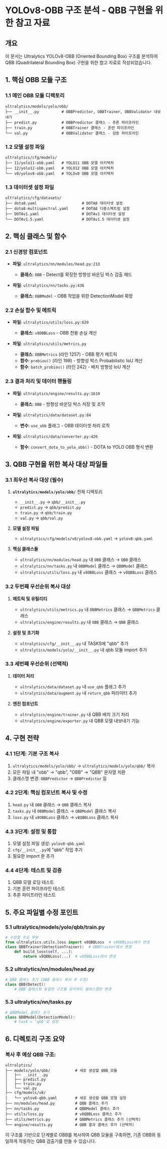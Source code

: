 # YOLOv8-OBB 구조 분석 - QBB 구현을 위한 참고 자료

## 개요
이 문서는 Ultralytics YOLOv8-OBB (Oriented Bounding Box) 구조를 분석하여 QBB (Quadrilateral Bounding Box) 구현을 위한 참고 자료로 작성되었습니다.

## 1. 핵심 OBB 모듈 구조

### 1.1 메인 OBB 모듈 디렉토리
```
ultralytics/models/yolo/obb/
├── __init__.py          # OBBPredictor, OBBTrainer, OBBValidator 내보내기
├── predict.py           # OBBPredictor 클래스 - 추론 파이프라인
├── train.py             # OBBTrainer 클래스 - 훈련 파이프라인
└── val.py               # OBBValidator 클래스 - 검증 파이프라인
```

### 1.2 모델 설정 파일
```
ultralytics/cfg/models/
├── 11/yolo11-obb.yaml   # YOLO11 OBB 모델 아키텍처
├── 12/yolo12-obb.yaml   # YOLO12 OBB 모델 아키텍처
└── v8/yolov8-obb.yaml   # YOLOv8 OBB 모델 아키텍처
```

### 1.3 데이터셋 설정 파일
```
ultralytics/cfg/datasets/
├── dota8.yaml                    # DOTA8 데이터셋 설정
├── dota8-multispectral.yaml      # DOTA8 다중스펙트럼 설정
├── DOTAv1.yaml                   # DOTAv1 데이터셋 설정
└── DOTAv1.5.yaml                 # DOTAv1.5 데이터셋 설정
```

## 2. 핵심 클래스 및 함수

### 2.1 신경망 컴포넌트
- **파일**: `ultralytics/nn/modules/head.py:213`
  - **클래스**: `OBB` - Detect를 확장한 방향성 바운딩 박스 검출 헤드
  
- **파일**: `ultralytics/nn/tasks.py:436`
  - **클래스**: `OBBModel` - OBB 작업을 위한 DetectionModel 확장

### 2.2 손실 함수 및 메트릭
- **파일**: `ultralytics/utils/loss.py:620`
  - **클래스**: `v8OBBLoss` - OBB 전용 손실 계산
  
- **파일**: `ultralytics/utils/metrics.py`
  - **클래스**: `OBBMetrics` (라인 1257) - OBB 평가 메트릭
  - **함수**: `probiou()` (라인 198) - 방향성 박스 Probabilistic IoU 계산
  - **함수**: `batch_probiou()` (라인 242) - 배치 방향성 IoU 계산

### 2.3 결과 처리 및 데이터 핸들링
- **파일**: `ultralytics/engine/results.py:1619`
  - **클래스**: `OBB` - 방향성 바운딩 박스 저장 및 조작
  
- **파일**: `ultralytics/data/dataset.py:84`
  - **변수**: `use_obb` 플래그 - OBB 데이터셋 처리 로직
  
- **파일**: `ultralytics/data/converter.py:426`
  - **함수**: `convert_dota_to_yolo_obb()` - DOTA to YOLO OBB 형식 변환

## 3. QBB 구현을 위한 복사 대상 파일들

### 3.1 최우선 복사 대상 (필수)
1. **`ultralytics/models/yolo/obb/`** 전체 디렉토리
   - `__init__.py` → `qbb/__init__.py`
   - `predict.py` → `qbb/predict.py`
   - `train.py` → `qbb/train.py` 
   - `val.py` → `qbb/val.py`

2. **모델 설정 파일**
   - `ultralytics/cfg/models/v8/yolov8-obb.yaml` → `yolov8-qbb.yaml`

3. **핵심 클래스들**
   - `ultralytics/nn/modules/head.py` 내 `OBB` 클래스 → `QBB` 클래스
   - `ultralytics/nn/tasks.py` 내 `OBBModel` 클래스 → `QBBModel` 클래스
   - `ultralytics/utils/loss.py` 내 `v8OBBLoss` 클래스 → `v8QBBLoss` 클래스

### 3.2 두번째 우선순위 복사 대상
1. **메트릭 및 유틸리티**
   - `ultralytics/utils/metrics.py` 내 `OBBMetrics` 클래스 → `QBBMetrics` 클래스
   - `ultralytics/engine/results.py` 내 `OBB` 클래스 → `QBB` 클래스

2. **설정 및 초기화**
   - `ultralytics/cfg/__init__.py` 내 TASKS에 "qbb" 추가
   - `ultralytics/models/yolo/__init__.py` 내 qbb 모듈 import 추가

### 3.3 세번째 우선순위 (선택적)
1. **데이터 처리**
   - `ultralytics/data/dataset.py` 내 `use_qbb` 플래그 추가
   - `ultralytics/data/augment.py` 내 `return_qbb` 파라미터 추가

2. **엔진 컴포넌트**
   - `ultralytics/engine/trainer.py` 내 QBB 배치 크기 처리
   - `ultralytics/engine/exporter.py` 내 QBB 모델 내보내기 기능

## 4. 구현 전략

### 4.1 1단계: 기본 구조 복사
1. `ultralytics/models/yolo/obb/` → `ultralytics/models/yolo/qbb/` 복사
2. 모든 파일 내 "obb" → "qbb", "OBB" → "QBB" 문자열 치환
3. 클래스명 변경: `OBBPredictor` → `QBBPredictor` 등

### 4.2 2단계: 핵심 컴포넌트 복사 및 수정
1. `head.py` 내 `OBB` 클래스 → `QBB` 클래스 복사
2. `tasks.py` 내 `OBBModel` 클래스 → `QBBModel` 클래스 복사
3. `loss.py` 내 `v8OBBLoss` 클래스 → `v8QBBLoss` 클래스 복사

### 4.3 3단계: 설정 및 통합
1. 모델 설정 파일 생성: `yolov8-qbb.yaml`
2. `cfg/__init__.py`에 "qbb" 작업 추가
3. 필요한 import 문 추가

### 4.4 4단계: 테스트 및 검증
1. QBB 모델 로딩 테스트
2. 기본 훈련 파이프라인 테스트
3. 추론 파이프라인 테스트

## 5. 주요 파일별 수정 포인트

### 5.1 ultralytics/models/yolo/qbb/train.py
```python
# 수정할 주요 부분
from ultralytics.utils.loss import v8QBBLoss  # v8OBBLoss에서 변경
class QBBTrainer(DetectionTrainer):  # OBBTrainer에서 변경
    def build_loss(self, ...):
        return v8QBBLoss(...)  # v8OBBLoss에서 변경
```

### 5.2 ultralytics/nn/modules/head.py
```python
# QBB 클래스 추가 (OBB 클래스 복사 후 수정)
class QBB(Detect):
    # OBB 클래스와 동일한 구조를 유지하되 클래스명만 변경
```

### 5.3 ultralytics/nn/tasks.py
```python
# QBBModel 클래스 추가
class QBBModel(DetectionModel):
    # task = 'qbb'로 설정
```

## 6. 디렉토리 구조 요약

### 복사 후 예상 QBB 구조:
```
ultralytics/
├── models/yolo/qbb/           # 새로 생성할 QBB 모듈
│   ├── __init__.py
│   ├── predict.py
│   ├── train.py
│   └── val.py
├── cfg/models/v8/
│   └── yolov8-qbb.yaml        # 새로 생성할 QBB 모델 설정
├── nn/modules/head.py         # QBB 클래스 추가
├── nn/tasks.py                # QBBModel 클래스 추가
├── utils/loss.py              # v8QBBLoss 클래스 추가
├── utils/metrics.py           # QBBMetrics 클래스 추가 (선택적)
└── engine/results.py          # QBB 결과 클래스 추가 (선택적)
```

이 구조를 기반으로 단계별로 OBB를 복사하여 QBB 모듈을 구축하면, 기존 OBB와 동일하게 작동하는 QBB 검출기를 만들 수 있습니다.